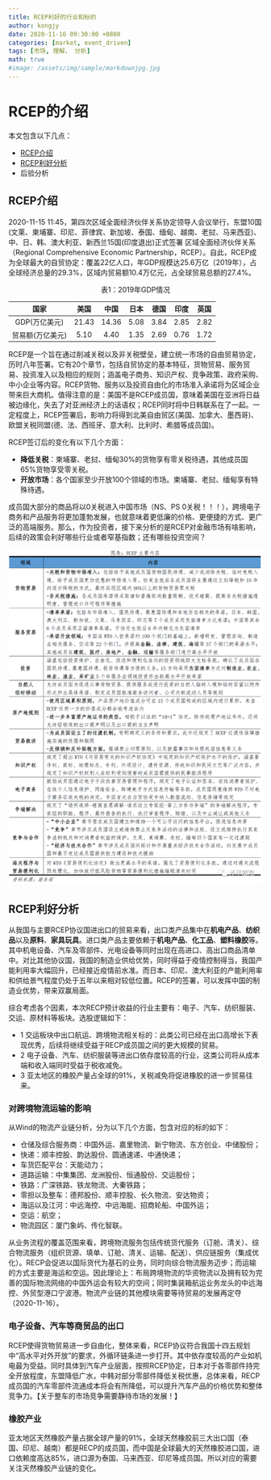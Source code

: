 ```yaml
---
title: RCEP利好的行业和标的
author: kongjy
date: 2020-11-16 09:30:00 +0800
categories: [market, event_driven]
tags: [市场, 理解， 分析]
math: true
#image: /assets/img/sample/markdownjpg.jpg
---
```


# RCEP的介绍

本文包含以下几点：
- [RCEP介绍](#RCEP介绍 "页内跳转")
- [RCEP利好分析](#RCEP利好分析 "页内跳转")
- 后验分析

## RCEP介绍
2020-11-15 11:45，第四次区域全面经济伙伴关系协定领导人会议举行，东盟10国(文莱、柬埔寨、印尼、菲律宾、新加坡、泰国、缅甸、越南、老挝、马来西亚)、中、日、韩、澳大利亚、新西兰15国(印度退出)正式签署 区域全面经济伙伴关系（Regional Comprehensive Economic Partnership，RCEP）。自此，RCEP成为全球最大的自贸协定：覆盖22亿人口，年GDP规模达25.6万亿（2019年），占全球经济总量的29.3%，区域内贸易额10.4万亿元，占全球贸易总额的27.4%。

<center>表1：2019年GDP情况

|国家|美国|中国|日本|德国|印度|英国|
|:-:|:-:|:-:|:-:|:-:|:-:|:-:|
|GDP(万亿美元)|21.43|14.36|5.08|3.84|2.85|2.82|
|贸易额(万亿美元)|5.10|4.40|1.35|2.69|0.76|1.72|

</center>

RCEP是一个旨在通过削减关税以及非关税壁垒，建立统一市场的自由贸易协定，历时八年签署。它有20个章节，包括自贸协定的基本特征，货物贸易、服务贸易、投资准入以及相应的规则；涵盖电子商务、知识产权、竞争政策、政府采购、中小企业等内容。RCEP货物、服务以及投资自由化的市场准入承诺将为区域企业带来巨大商机。值得注意的是：美国不是RCEP成员国，意味着美国在亚洲将日益被边缘化，失去了对亚洲经济上的话语权；RCEP同时将中日韩联系在了一起。一定程度上，RCEP签署后，影响力将得到北美自由贸区(美国、加拿大、墨西哥)、欧盟关税同盟(德、法、西班牙、意大利、比利时、希腊等成员国)。


RCEP签订后的变化有以下几个方面：

* **降低关税**：柬埔寨、老挝、缅甸30%的货物享有零关税待遇，其他成员国65%货物享受零关税。
* **开放市场**：各个国家至少开放100个领域的市场。柬埔寨、老挝、缅甸享有特殊待遇。

成员国大部分的商品将以0关税进入中国市场（NS、PS 0关税！！！），跨境电子商务和产品服务将更加蓬勃发展，也就意味着更低廉的价格、更便捷的方式、更广泛的高端服务。那么，作为投资者，接下来分析的是RCEP对金融市场有啥影响，后续的政策会利好哪些行业或者窄基指数；还有哪些投资空间？


<center>

![picture](/assets/img/_posts_fig/RCEP_contents.png "MarkDown")

</center>


## RCEP利好分析
从我国与主要RCEP协议国进出口的贸易来看，出口类产品集中在**机电产品**、**纺织品**以及**原料**、**家具玩具**。进口类产品主要依赖于**机电产品**、**化工品**、**塑料橡胶**等。其中机电设备、汽车及零部件、光电设备等同时出现在高进口、高出口商品清单中。对比其他协议国，我国的制造业供给优势，同时得益于疫情控制得当，我国产能利用率大幅回升，已经接近疫情前水准。而日本、印尼、澳大利亚的产能利用率和供给景气程度仍处于五年以来相对较低位置。RCEP的签署，可以发挥中国的制造业优势，带来双赢局面。

<!--下图是浙商证券根据中报披露海外营业收入衡量的各申万二级行业出口依存度（仅统计成分股在5支以上且海外营收占比超过10%的行业），其中畜牧业、玻璃制造、白色家电出口已存读较高，占比均超过25%以上。同时从变化程度来看，塑料、贸易等行业的整体出口依存度提升明显，提升都大于10个点左右。

<center>

![picture](/assets/img/_posts_fig/RCEP_industry.png "MarkDown")

</center> -->

综合考虑各个因素，本次RECP预计收益的行业主要有：电子、汽车、纺织服装、交运、原材料等板块。选股逻辑如下：
* 1 交运板块中出口航运、跨境物流相关标的：此类公司已经在出口高增长下表现优秀，后续将继续受益于RECP成员国之间的更大规模的贸易。
* 2 电子设备、汽车、纺织服装等进出口依存度较高的行业，这类公司将从成本端和收入端同时受益于税收减免。
* 3 亚太地区的橡胶产量占全球的91%，关税减免将促进橡胶的进一步贸易往来。

### 对跨境物流运输的影响
从Wind的物流产业链分析，分为以下几个方面，包含对应的标的如下：
* 仓储及综合服务商：中国外运、嘉里物流、新宁物流、东方创业、中储股份；
* 快递：顺丰控股、韵达股份、圆通速递、中通快递；
* 车货匹配平台：天能动力；
* 道路运输：中集集团、龙洲股份、恒通股份、交运股份；
* 铁路：广深铁路、铁龙物流、大秦铁路；
* 零担以及整车：德邦股份、顺丰控股、长久物流、安达物资；
* 海运以及江河：中远海控、中远海能、招商轮船、中国外运；
* 空运：航空；
* 物流园区：厦门象屿、传化智联。

从业务流程的覆盖范围来看，跨境物流服务包括传统货代服务（订舱、清关）、综合物流服务（组织货源、填单、订舱、清关、运输、配送）、供应链服务（集成优化）。RECP会促进以国际货代为基石的业务，同时向综合物流服务迈步；而运输的方式主要是海运和空运。因此理论上：布局跨境物流的华资物流以及拥有较为完善的国际物流网络的中国外运会有较大的空间；同时集装箱航运业务龙头的中远海控、外贸型港口宁波港。物流产业链的其他模块需要等待贸易的发展再定夺（2020-11-16）。


### 电子设备、汽车等商贸品的出口
RCEP使得货物贸易进一步自由化，整体来看，RCEP协议符合我国十四五规划中“高水平对外开放”的要求，外循环链条进一步打开。其中依存度较高的产业如机电最为受益。同时具体到汽车产业层面，按照RCEP协定，日本对于各零部件持完全开放程度，东盟降低广水，中韩对部分零部件降低关税优惠，总体来看，RECP成员国的汽车零部件流通成本将会有所降低，可以提升汽车产品的价格优势和整体竞争力。【关于整车的市场竞争需要静待市场的发展！】

### 橡胶产业
亚太地区天然橡胶产量占据全球产量的91%，全球天然橡胶前三大出口国（泰国、印尼、越南）都是RECP的成员国，而中国是全球最大的天然橡胶进口国，进口依赖度高达85%，进口源为泰国、马来西亚、印尼等成员国。所以对应的需要关注天然橡胶产业链的变化。

